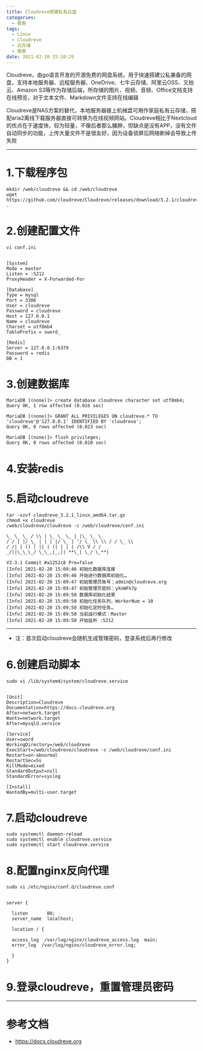 ```yaml
---
title: Cloudreve搭建私有云盘
categories:
  - 极客
tags:
  - Linux
  - Cloudreve
  - 云存储
  - 极客
date: 2021-02-20 15:10:29
---
```


Cloudreve，由go语言开发的开源免费的网盘系统，用于快速搭建公私兼备的网盘，支持本地服务器、远程服务器、OneDrive、七牛云存储、阿里云OSS、又拍云、Amazon S3等作为存储后端，所存储的图片、视频、音频、Office文档支持在线预览，对于文本文件、Markdown文件支持在线编辑

Cloudreve是NAS方案的替代，本地服务器接上机械盘可用作家庭私有云存储，搭配aria2离线下载服务器直接可转换为在线视频网站。Cloudreve相比于Nextcloud的优点在于速度快，较为轻量，不像后者那么臃肿，但缺点是没有APP，没有文件自动同步的功能，上传大量文件不是很友好，因为设备锁屏后网络断掉会导致上传失败

---------

# 1.下载程序包

    mkdir /web/cloudreve && cd /web/cloudreve
    wget https://github.com/cloudreve/Cloudreve/releases/download/3.2.1/cloudreve_3.2.1_linux_amd64.tar.gz .

# 2.创建配置文件

    vi conf.ini


    [System]
    Mode = master
    Listen = :5212
	ProxyHeader = X-Forwarded-For

    [Database]
    Type = mysql
    Port = 3306
    User = cloudreve
    Password = cloudreve
    Host = 127.0.0.1
    Name = cloudreve
	Charset = utf8mb4
    TablePrefix = sword_

    [Redis]
    Server = 127.0.0.1:6379
    Password = redis
    DB = 1

# 3.创建数据库

	MariaDB [(none)]> create database cloudreve character set utf8mb4;  
	Query OK, 1 row affected (0.016 sec)

	MariaDB [(none)]> GRANT ALL PRIVILEGES ON cloudreve.* TO 'cloudreve'@'127.0.0.1' IDENTIFIED BY 'cloudreve'; 
	Query OK, 0 rows affected (0.023 sec)

	MariaDB [(none)]> flush privileges;
	Query OK, 0 rows affected (0.010 sec)

# 4.安装redis

# 5.启动cloudreve

	tar -xzvf cloudreve_3.2.1_linux_amd64.tar.gz
	chmod +x cloudreve
	/web/cloudreve/cloudreve -c /web/cloudreve/conf.ini

	\_ \_ \_ / \\ | \_ \_ \_ | |\_ \_ \_  
	/ / | |/ \_ | | | |/ \_ | ‘/ \_ \\ \\ / / \_ \\  
	/ /| | () | || | (| | | | /\\ V / /  
	_/||\_\_\_/ \_\_,|_,|| **\_| \_/ \_**|

	V3.3.1 Commit #a1252c8 Pro=false
	[Info] 2021-02-20 15:09:46 初始化数据库连接
	[Info] 2021-02-20 15:09:46 开始进行数据库初始化…
	[Info] 2021-02-20 15:09:47 初始管理员账号：admin@cloudreve.org
	[Info] 2021-02-20 15:09:47 初始管理员密码：yXoWFk7p
	[Info] 2021-02-20 15:09:50 数据库初始化结束
	[Info] 2021-02-20 15:09:50 初始化任务队列，WorkerNum = 10
	[Info] 2021-02-20 15:09:50 初始化定时任务…
	[Info] 2021-02-20 15:09:50 当前运行模式：Master
	[Info] 2021-02-20 15:09:50 开始监听 :5212

---------

- 注：首次启动cloudreve会随机生成管理密码，登录系统后再行修改

# 6.创建启动脚本

    sudo vi /lib/systemd/system/cloudreve.service


	[Unit]
	Description=Cloudreve
	Documentation=https://docs.cloudreve.org
	After=network.target
	Wants=network.target
	After=mysqld.service

	[Service]
	User=sword
	WorkingDirectory=/web/cloudreve
	ExecStart=/web/cloudreve/cloudreve -c /web/cloudreve/conf.ini
	Restart=on-abnormal
	RestartSec=5s
	KillMode=mixed
	StandardOutput=null
	StandardError=syslog

	[Install]
	WantedBy=multi-user.target

# 7.启动cloudreve

	sudo systemctl daemon-reload
	sudo systemctl enable cloudreve.service
	sudo systemctl start cloudreve.service

# 8.配置nginx反向代理

    sudo vi /etc/nginx/conf.d/cloudreve.conf


    server {

      listen       80;
      server_name  localhost;

      location / {

      access_log  /var/log/nginx/cloudreve_access.log  main;
      error_log  /var/log/nginx/cloudreve_error.log;

      }
    }

# 9.登录cloudreve，重置管理员密码

---------

# 参考文档

- https://docs.cloudreve.org
